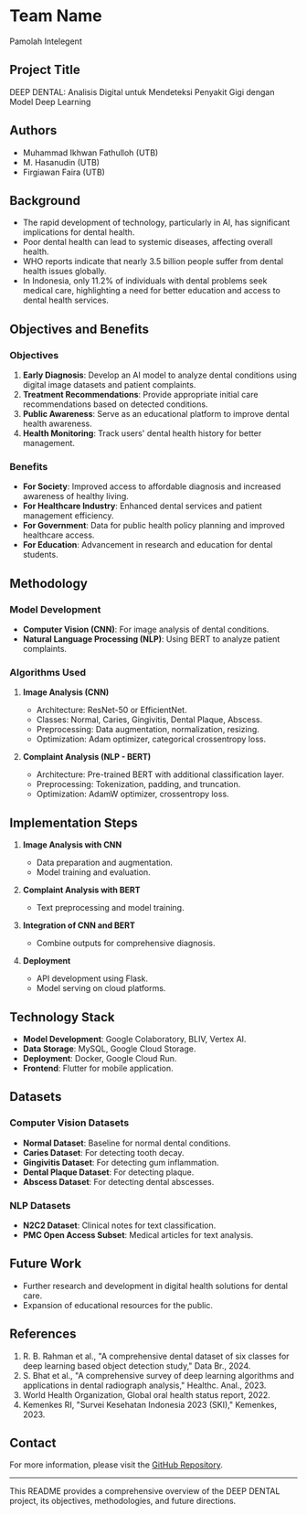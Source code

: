 # **Team Name**
Pamolah Intelegent

## **Project Title**
DEEP DENTAL: Analisis Digital untuk Mendeteksi Penyakit Gigi dengan Model Deep Learning

## **Authors**
- Muhammad Ikhwan Fathulloh (UTB)
- M. Hasanudin (UTB)
- Firgiawan Faira (UTB)

## **Background**
- The rapid development of technology, particularly in AI, has significant implications for dental health.
- Poor dental health can lead to systemic diseases, affecting overall health.
- WHO reports indicate that nearly 3.5 billion people suffer from dental health issues globally.
- In Indonesia, only 11.2% of individuals with dental problems seek medical care, highlighting a need for better education and access to dental health services.

## **Objectives and Benefits**
### **Objectives**
1. **Early Diagnosis**: Develop an AI model to analyze dental conditions using digital image datasets and patient complaints.
2. **Treatment Recommendations**: Provide appropriate initial care recommendations based on detected conditions.
3. **Public Awareness**: Serve as an educational platform to improve dental health awareness.
4. **Health Monitoring**: Track users' dental health history for better management.

### **Benefits**
- **For Society**: Improved access to affordable diagnosis and increased awareness of healthy living.
- **For Healthcare Industry**: Enhanced dental services and patient management efficiency.
- **For Government**: Data for public health policy planning and improved healthcare access.
- **For Education**: Advancement in research and education for dental students.

## **Methodology**
### **Model Development**
- **Computer Vision (CNN)**: For image analysis of dental conditions.
- **Natural Language Processing (NLP)**: Using BERT to analyze patient complaints.

### **Algorithms Used**
1. **Image Analysis (CNN)**
   - Architecture: ResNet-50 or EfficientNet.
   - Classes: Normal, Caries, Gingivitis, Dental Plaque, Abscess.
   - Preprocessing: Data augmentation, normalization, resizing.
   - Optimization: Adam optimizer, categorical crossentropy loss.

2. **Complaint Analysis (NLP - BERT)**
   - Architecture: Pre-trained BERT with additional classification layer.
   - Preprocessing: Tokenization, padding, and truncation.
   - Optimization: AdamW optimizer, crossentropy loss.

## **Implementation Steps**
1. **Image Analysis with CNN**
   - Data preparation and augmentation.
   - Model training and evaluation.

2. **Complaint Analysis with BERT**
   - Text preprocessing and model training.

3. **Integration of CNN and BERT**
   - Combine outputs for comprehensive diagnosis.

4. **Deployment**
   - API development using Flask.
   - Model serving on cloud platforms.

## **Technology Stack**
- **Model Development**: Google Colaboratory, BLIV, Vertex AI.
- **Data Storage**: MySQL, Google Cloud Storage.
- **Deployment**: Docker, Google Cloud Run.
- **Frontend**: Flutter for mobile application.

## **Datasets**
### **Computer Vision Datasets**
- **Normal Dataset**: Baseline for normal dental conditions.
- **Caries Dataset**: For detecting tooth decay.
- **Gingivitis Dataset**: For detecting gum inflammation.
- **Dental Plaque Dataset**: For detecting plaque.
- **Abscess Dataset**: For detecting dental abscesses.

### **NLP Datasets**
- **N2C2 Dataset**: Clinical notes for text classification.
- **PMC Open Access Subset**: Medical articles for text analysis.

## **Future Work**
- Further research and development in digital health solutions for dental care.
- Expansion of educational resources for the public.

## **References**
1. R. B. Rahman et al., "A comprehensive dental dataset of six classes for deep learning based object detection study," Data Br., 2024.
2. S. Bhat et al., "A comprehensive survey of deep learning algorithms and applications in dental radiograph analysis," Healthc. Anal., 2023.
3. World Health Organization, Global oral health status report, 2022.
4. Kemenkes RI, "Survei Kesehatan Indonesia 2023 (SKI)," Kemenkes, 2023.

## **Contact**
For more information, please visit the [GitHub Repository](https://github.com/your-repo-link).

---

This README provides a comprehensive overview of the DEEP DENTAL project, its objectives, methodologies, and future directions.